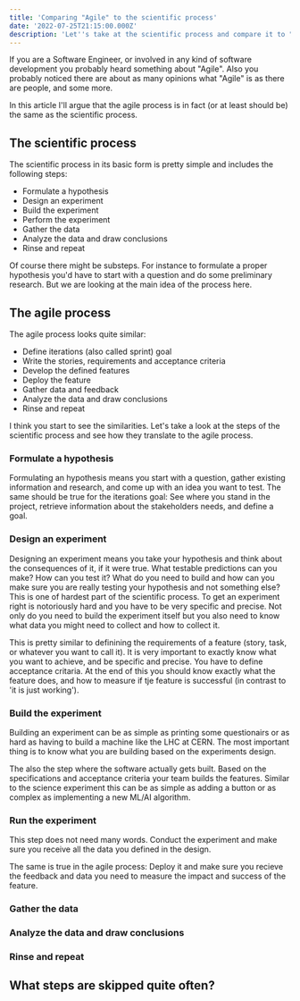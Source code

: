 ```yaml
---
title: 'Comparing "Agile" to the scientific process'
date: '2022-07-25T21:15:00.000Z'
description: 'Let''s take at the scientific process and compare it to "Agile", and which important steps usually get skipped.'
---
```

If you are a Software Engineer, or involved in any kind of software development you probably heard something about "Agile".
Also you probably noticed there are about as many opinions what "Agile" is as there are people, and some more.

In this article I'll argue that the agile process is in fact (or at least should be) the same as the scientific process.

## The scientific process

The scientific process in its basic form is pretty simple and includes the following steps:

- Formulate a hypothesis
- Design an experiment
- Build the experiment
- Perform the experiment
- Gather the data
- Analyze the data and draw conclusions
- Rinse and repeat

Of course there might be substeps. For instance to formulate a proper hypothesis you'd have to start with a question and do some preliminary research. But we are looking at the main idea of the process here.

## The agile process

The agile process looks quite similar:

- Define iterations (also called sprint) goal
- Write the stories, requirements and acceptance criteria
- Develop the defined features
- Deploy the feature
- Gather data and feedback
- Analyze the data and draw conclusions
- Rinse and repeat

I think you start to see the similarities. Let's take a look at the steps of the scientific process and see how they translate to the agile process.

### Formulate a hypothesis

Formulating an hypothesis means you start with a question, gather existing information and research, and come up with an idea you want to test. The same should be true for the iterations goal: See where you stand in the project, retrieve information about the stakeholders needs, and define a goal.

### Design an experiment

Designing an experiment means you take your hypothesis and think about the consequences of it, if it were true. What testable predictions can you make? How can you test it? What do you need to build and how can you make sure you are really testing your hypothesis and not something else? This is one of hardest part of the scientific process. To get an experiment right is notoriously hard and you have to be very specific and precise. Not only do you need to build the experiment itself but you also need to know what data you might need to collect and how to collect it.

This is pretty similar to definining the requirements of a feature (story, task, or whatever you want to call it). It is very important to exactly know what you want to achieve, and be specific and precise. You have to define acceptance critaria. At the end of this you should know exactly what the feature does, and how to measure if tje feature is successful (in contrast to 'it is just working').

### Build the experiment

Building an experiment can be as simple as printing some questionairs or as hard as having to build a machine like the LHC at CERN. The most important thing is to know what you are building based on the experiments design.

The also the step where the software actually gets built. Based on the specifications and acceptance criteria your team builds the features. Similar to the science experiment this can be as simple as adding a button or as complex as implementing a new ML/AI algorithm.

### Run the experiment

This step does not need many words. Conduct the experiment and make sure you receive all the data you defined in the design.

The same is true in the agile process: Deploy it and make sure you recieve the feedback and data you need to measure the impact and success of the feature.

### Gather the data

### Analyze the data and draw conclusions

### Rinse and repeat

## What steps are skipped quite often?
